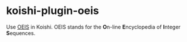 # koishi-plugin-oeis

Use [OEIS](https://oeis.org/) in Koishi. OEIS stands for the **O**n-line **E**ncyclopedia of **I**nteger **S**equences.
